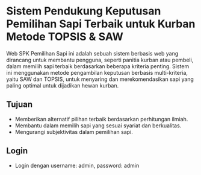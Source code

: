 


# Sistem Pendukung Keputusan Pemilihan Sapi Terbaik untuk Kurban Metode TOPSIS & SAW

Web SPK Pemilihan Sapi ini adalah sebuah sistem berbasis web yang dirancang untuk membantu pengguna, seperti panitia kurban atau pembeli, dalam memilih sapi terbaik berdasarkan beberapa kriteria penting. Sistem ini menggunakan metode pengambilan keputusan berbasis multi-kriteria, yaitu SAW dan TOPSIS, untuk menyaring dan merekomendasikan sapi yang paling optimal untuk dijadikan hewan kurban.

## Tujuan

- Memberikan alternatif pilihan terbaik berdasarkan perhitungan ilmiah.
- Membantu dalam memilih sapi yang sesuai syariat dan berkualitas.
- Mengurangi subjektivitas dalam pemilihan sapi.

## Login

- Login dengan username: admin, password: admin
